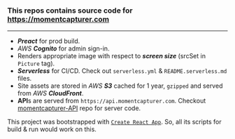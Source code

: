 ### This repos contains source code for https://momentcapturer.com

---

- **_Preact_** for prod build.
- _AWS_ **_Cognito_** for admin sign-in.
- Renders appropriate image with respect to **_screen size_** (srcSet in `Picture` tag).
- **_Serverless_** for CI/CD. Check out `serverless.yml` & `README.serverless.md` files.
- Site assets are stored in _AWS_ **_S3_** cached for 1 year, `gzipped` and served from _AWS_ **_CloudFront_**.
- **API**s are served from `https://api.momentcapturer.com`. Checkout [momentcapturer-API](https://github.com/sureshUngarala/momentcapturer-API) repo for server code.

This project was bootstrapped with [`Create React App`](https://github.com/facebook/create-react-app). So, all its scripts for build & run would work on this.
